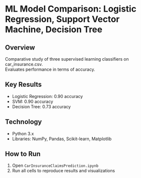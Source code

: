 # ML Model Comparison: Logistic Regression, Support Vector Machine, Decision Tree

## Overview
Comparative study of three supervised learning classifiers on car_insurance.csv.  
Evaluates performance in terms of accuracy.

## Key Results
- Logistic Regression: 0.90 accuracy  
- SVM: 0.90 accuracy  
- Decision Tree: 0.73 accuracy

## Technology
- Python 3.x
- Libraries: NumPy, Pandas, Scikit-learn, Matplotlib

## How to Run
1. Open `CarInsuranceClaimsPrediction.ipynb`  
2. Run all cells to reproduce results and visualizations
